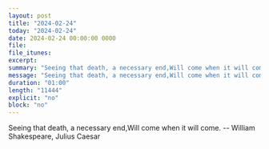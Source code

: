 ```yaml
---
layout: post
title: "2024-02-24"
today: "2024-02-24"
date: 2024-02-24 00:00:00 0000
file:
file_itunes:
excerpt:
summary: "Seeing that death, a necessary end,Will come when it will come. -- William Shakespeare, Julius Caesar "
message: "Seeing that death, a necessary end,Will come when it will come. -- William Shakespeare, Julius Caesar "
duration: "01:00"
length: "11444"
explicit: "no"
block: "no"
---
```

Seeing that death, a necessary end,Will come when it will come. -- William Shakespeare, Julius Caesar 

